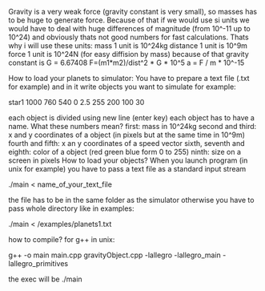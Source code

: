 Gravity is a very weak force (gravity constant is very small), so masses has to be huge to generate force.
Because of that if we would use si units we would have to deal with huge differences of magnitude (from 10^-11 up to 10^24)
and obviously thats not good numbers for fast calculations.
Thats why i will use these units:
mass 1 unit is 10^24kg
distance 1 unit is 10^9m
force 1 unit is 10^24N (for easy diffision by mass)
because of that gravity constant is G = 6.67408
F=(m1*m2)/dist^2 * G * 10^5
a = F / m * 10^-15

How to load your planets to simulator:
You have to prepare a text file (.txt for example) and in it write objects you want to simulate for example:

star1   1000    760 540     0   2.5   255 200 100     30

each object is divided using new line (enter key) each object has to have a name.
What these numbers mean?
first: mass in 10^24kg
second and third: x and y coordinates of a object (in pixels but at the same time in 10^9m)
fourth and fifth: x an y coordinates of a speed vector
sixth, seventh and eighth: color of a object (red green blue form 0 to 255)
ninth: size on a screen in pixels
How to load your objects?
When you launch program (in unix for example) you have to pass a text file as a standard input stream

./main < name_of_your_text_file

the file has to be in the same folder as the simulator otherwise you have to pass whole directory like in examples:

./main < /examples/planets1.txt

how to compile?
for g++ in unix:

g++ -o main main.cpp gravityObject.cpp -lallegro -lallegro_main -lallegro_primitives

the exec will be ./main
